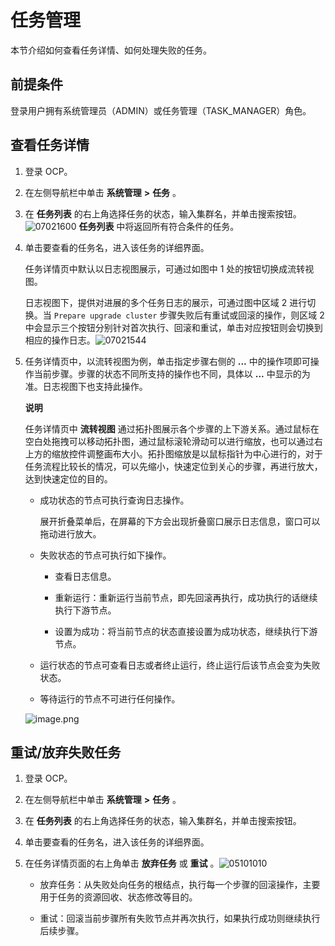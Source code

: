 任务管理
=========================

本节介绍如何查看任务详情、如何处理失败的任务。

前提条件
-------------------------

登录用户拥有系统管理员（ADMIN）或任务管理（TASK_MANAGER）角色。

查看任务详情
---------------------------

1. 登录 OCP。



2. 在左侧导航栏中单击 **系统管理** **\>** **任务** 。



3. 在 **任务列表** 的右上角选择任务的状态，输入集群名，并单击搜索按钮。![07021600](https://help-static-aliyun-doc.aliyuncs.com/assets/img/zh-CN/3216555261/p291067.png) **任务列表** 中将返回所有符合条件的任务。



4. 单击要查看的任务名，进入该任务的详细界面。

   任务详情页中默认以日志视图展示，可通过如图中 1 处的按钮切换成流转视图。

   日志视图下，提供对进展的多个任务日志的展示，可通过图中区域 2 进行切换。当 `Prepare upgrade cluster` 步骤失败后有重试或回滚的操作，则区域 2 中会显示三个按钮分别针对首次执行、回滚和重试，单击对应按钮则会切换到相应的操作日志。![07021544](https://help-static-aliyun-doc.aliyuncs.com/assets/img/zh-CN/3216555261/p291059.png)
   

5. 任务详情页中，以流转视图为例，单击指定步骤右侧的 **...** 中的操作项即可操作当前步骤。步骤的状态不同所支持的操作也不同，具体以 **...** 中显示的为准。日志视图下也支持此操作。

   **说明**



   任务详情页中 **流转视图** 通过拓扑图展示各个步骤的上下游关系。通过鼠标在空白处拖拽可以移动拓扑图，通过鼠标滚轮滑动可以进行缩放，也可以通过右上方的缩放控件调整画布大小。拓扑图缩放是以鼠标指针为中心进行的，对于任务流程比较长的情况，可以先缩小，快速定位到关心的步骤，再进行放大，达到快速定位的目的。
   * 成功状态的节点可执行查询日志操作。

     展开折叠菜单后，在屏幕的下方会出现折叠窗口展示日志信息，窗口可以拖动进行放大。


   * 失败状态的节点可执行如下操作。

     * 查看日志信息。



     * 重新运行：重新运行当前节点，即先回滚再执行，成功执行的话继续执行下游节点。



     * 设置为成功：将当前节点的状态直接设置为成功状态，继续执行下游节点。






   * 运行状态的节点可查看日志或者终止运行，终止运行后该节点会变为失败状态。



   * 等待运行的节点不可进行任何操作。






   ![image.png](https://help-static-aliyun-doc.aliyuncs.com/assets/img/zh-CN/1448190061/p168505.png "image.png")






重试/放弃失败任务
------------------------------

1. 登录 OCP。



2. 在左侧导航栏中单击 **系统管理** **\>** **任务** 。



3. 在 **任务列表** 的右上角选择任务的状态，输入集群名，并单击搜索按钮。



4. 单击要查看的任务名，进入该任务的详细界面。



5. 在任务详情页面的右上角单击 **放弃任务** 或 **重试** 。![05101010](https://help-static-aliyun-doc.aliyuncs.com/assets/img/zh-CN/6761460261/p272014.png)

   * 放弃任务：从失败处向任务的根结点，执行每一个步骤的回滚操作，主要用于任务的资源回收、状态修改等目的。



   * 重试：回滚当前步骤所有失败节点并再次执行，如果执行成功则继续执行后续步骤。
